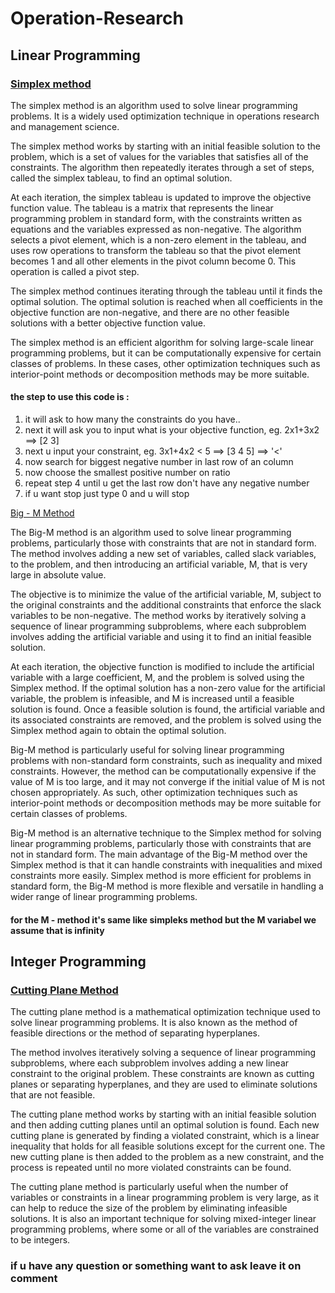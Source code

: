 # Operation-Research
## Linear Programming
### [Simplex method](https://github.com/RezkyAgungArdiansyah/Operation-Research/blob/main/LPSimpleksMethod) 
The simplex method is an algorithm used to solve linear programming problems. It is a widely used optimization technique in operations research and management science.

The simplex method works by starting with an initial feasible solution to the problem, which is a set of values for the variables that satisfies all of the constraints. The algorithm then repeatedly iterates through a set of steps, called the simplex tableau, to find an optimal solution.

At each iteration, the simplex tableau is updated to improve the objective function value. The tableau is a matrix that represents the linear programming problem in standard form, with the constraints written as equations and the variables expressed as non-negative. The algorithm selects a pivot element, which is a non-zero element in the tableau, and uses row operations to transform the tableau so that the pivot element becomes 1 and all other elements in the pivot column become 0. This operation is called a pivot step.

The simplex method continues iterating through the tableau until it finds the optimal solution. The optimal solution is reached when all coefficients in the objective function are non-negative, and there are no other feasible solutions with a better objective function value.

The simplex method is an efficient algorithm for solving large-scale linear programming problems, but it can be computationally expensive for certain classes of problems. In these cases, other optimization techniques such as interior-point methods or decomposition methods may be more suitable.

#### the step to use this code is :
1. it will ask to how many the constraints do you have..
2. next it will ask you to input what is your objective function, eg. 2x1+3x2 ==> [2 3]
3. next u input your constraint, eg. 3x1+4x2 < 5 ==> [3 4 5] ==> '<'
4. now search for biggest negative number in last row of an column
5. now choose the smallest positive number on ratio
6. repeat step 4 until u get the last row don't have any negative number
7. if u want stop just type 0 and u will stop

[Big - M Method](https://github.com/RezkyAgungArdiansyah/Operation-Research/blob/main/LPBigMMethod)

The Big-M method is an algorithm used to solve linear programming problems, particularly those with constraints that are not in standard form. The method involves adding a new set of variables, called slack variables, to the problem, and then introducing an artificial variable, M, that is very large in absolute value.

The objective is to minimize the value of the artificial variable, M, subject to the original constraints and the additional constraints that enforce the slack variables to be non-negative. The method works by iteratively solving a sequence of linear programming subproblems, where each subproblem involves adding the artificial variable and using it to find an initial feasible solution.

At each iteration, the objective function is modified to include the artificial variable with a large coefficient, M, and the problem is solved using the Simplex method. If the optimal solution has a non-zero value for the artificial variable, the problem is infeasible, and M is increased until a feasible solution is found. Once a feasible solution is found, the artificial variable and its associated constraints are removed, and the problem is solved using the Simplex method again to obtain the optimal solution.

Big-M method is particularly useful for solving linear programming problems with non-standard form constraints, such as inequality and mixed constraints. However, the method can be computationally expensive if the value of M is too large, and it may not converge if the initial value of M is not chosen appropriately. As such, other optimization techniques such as interior-point methods or decomposition methods may be more suitable for certain classes of problems.

Big-M method is an alternative technique to the Simplex method for solving linear programming problems, particularly those with constraints that are not in standard form. The main advantage of the Big-M method over the Simplex method is that it can handle constraints with inequalities and mixed constraints more easily. Simplex method is more efficient for problems in standard form, the Big-M method is more flexible and versatile in handling a wider range of linear programming problems.


#### for the M - method it's same like simpleks method but the M variabel we assume that is infinity

## Integer Programming
### [Cutting Plane Method](https://github.com/RezkyAgungArdiansyah/Operation-Research/blob/main/IPCuttingPlane.m)
The cutting plane method is a mathematical optimization technique used to solve linear programming problems. It is also known as the method of feasible directions or the method of separating hyperplanes.

The method involves iteratively solving a sequence of linear programming subproblems, where each subproblem involves adding a new linear constraint to the original problem. These constraints are known as cutting planes or separating hyperplanes, and they are used to eliminate solutions that are not feasible.

The cutting plane method works by starting with an initial feasible solution and then adding cutting planes until an optimal solution is found. Each new cutting plane is generated by finding a violated constraint, which is a linear inequality that holds for all feasible solutions except for the current one. The new cutting plane is then added to the problem as a new constraint, and the process is repeated until no more violated constraints can be found.

The cutting plane method is particularly useful when the number of variables or constraints in a linear programming problem is very large, as it can help to reduce the size of the problem by eliminating infeasible solutions. It is also an important technique for solving mixed-integer linear programming problems, where some or all of the variables are constrained to be integers.

### if u have any question or something want to ask leave it on comment
